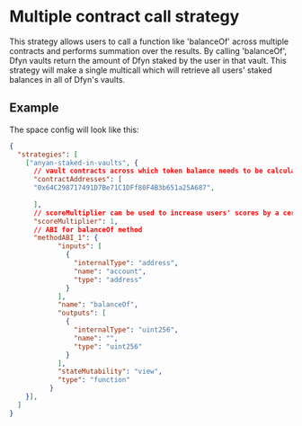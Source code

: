 # Multiple contract call strategy

This strategy allows users to call a function like 'balanceOf' across multiple contracts and performs summation over the results. By calling 'balanceOf', Dfyn vaults return the amount of Dfyn staked by the user in that vault. This strategy will make a single multicall which will retrieve all users' staked balances in all of Dfyn's vaults. 

## Example

The space config will look like this:

```JSON
{
  "strategies": [
    ["anyan-staked-in-vaults", {
      // vault contracts across which token balance needs to be calculated
      "contractAddresses": [
      "0x64C298717491D7Be71C1DFf80F4B3b651a25A687", 
  
      ], 
      // scoreMultiplier can be used to increase users' scores by a certain magnitude
      "scoreMultiplier": 1,
      // ABI for balanceOf method
      "methodABI_1": {
            "inputs": [
              {
                "internalType": "address",
                "name": "account",
                "type": "address"
              }
            ],
            "name": "balanceOf",
            "outputs": [
              {
                "internalType": "uint256",
                "name": "",
                "type": "uint256"
              }
            ],
            "stateMutability": "view",
            "type": "function"
          }
    }],
  ]
}
```
